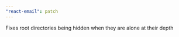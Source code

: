 ```yaml
---
"react-email": patch
---
```


Fixes root directories being hidden when they are alone at their depth
